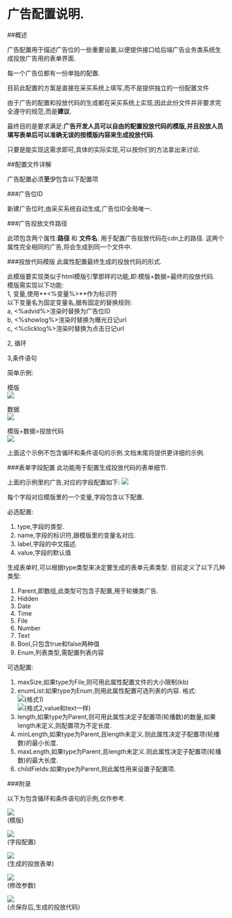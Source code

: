 广告配置说明.
================

##概述

广告配置用于描述广告位的一些重要设置,以便提供接口给后端广告业务类系统生成投放广告用的表单界面.

每一个广告位都有一份单独的配置.

目前此配置的方案是直接在采买系统上填写,而不是提供独立的一份配置文件
  
由于广告的配置和投放代码的生成都在采买系统上实现,因此此份文件并非要求完全遵守的规范,而是**建议**.
  
最终目的是要求满足:**广告开发人员可以自由的配置投放代码的模版,并且投放人员填写表单后可以准确无误的按模版内容来生成投放代码**.
   
只要是能实现这需求即可,具体的实际实现,可以按你们的方法拿出来讨论.

##配置文件详解

广告配置必须**至少**包含以下配置项


###广告位ID

新建广告位时,由采买系统自动生成,广告位ID全局唯一.

###广告投放文件路径

此项包含两个属性:**路径** 和 **文件名**. 用于配置广告投放代码在cdn上的路径. 这两个属性完全相同的广告,将会生成到同一个文件中.


###投放代码模版
此属性配置最终生成的投放代码的形式.
  
此模版要实现类似于html模版引擎那样的功能,即:模版+数据=最终的投放代码.  
模版需实现以下功能:  
1, 变量,使用**<%变量%>**作为标识符  
   以下变量名为固定变量名,据有固定的替换规则:  
   a, <%advid%>渲染时替换为广告位ID  
   b, <%showlog%>渲染时替换为曝光日记url  
   c, <%clicklog%>渲染时替换为点击日记url  

2, 循环  


3,条件语句    



简单示例:  

模版   
![](http://oneaboveall.qiniudn.com/u2mob2rq3dcayo2yprh5x38a1y.png)  

数据   
![](http://oneaboveall.qiniudn.com/m31028dadlnpcabex0i2x12bot.png)  


模版+数据=投放代码  
![](http://oneaboveall.qiniudn.com/rfb993sdu5ndbn0vq93tihenue.png)  



上面这个示例不包含循环和条件语句的示例.文档末尾将提供更详细的示例.



###表单字段配置
此功能用于配置生成投放代码的表单细节.

上面的示例里的广告,对应的字段配置如下:
![](http://oneaboveall.qiniudn.com/vcb2h3ajw3aqbrdabjqbsb07wr.png)

每个字段对应模版里的一个变量,字段包含以下配置.

必选配置:  
1. type,字段的类型.  
2. name,字段的标识符,跟模版里的变量名对应.    
3. label,字段的中文描述.  
4. value,字段的默认值  

生成表单时,可以根据type类型来决定要生成的表单元素类型. 目前定义了以下几种类型:   
1. Parent,即数组,此类型可包含子配置,用于轮播类广告.  
2. Hidden  
3. Date  
4. Time  
5. File  
6. Number  
7. Text  
8. Bool,只包含true和false两种值  
9. Enum,列表类型,需配置列表内容


可选配置:   
1. maxSize,如果type为File,则可用此属性配置文件的大小限制(kb)  
2. enumList:如果type为Enum,则用此属性配置可选列表的内容.
格式:  
![](http://oneaboveall.qiniudn.com/30a8ssk5ywdbort9263yix4t8d.png)(格式1)   
![](http://oneaboveall.qiniudn.com/5jajzlcxarc9dx8pea78f72e29.png)(格式2,value和text一样)  
3. length,如果type为Parent,则可用此属性决定子配置项(轮播数)的数量,如果length未定义,则配置项为不定长度.  
4. minLength,如果type为Parent,且length未定义.则此属性决定子配置项(轮播数)的最小长度.    
5. maxLength,如果type为Parent,且length未定义.则此属性决定子配置项(轮播数)的最大长度. 
6. childFields:如果type为Parent,则此属性用来设置子配置项.


###附录

以下为包含循环和条件语句的示例,仅作参考.


![](http://oneaboveall.qiniudn.com/bqn478cvveut09j7yps4bcxhqt.png)  
(模版)


![](http://oneaboveall.qiniudn.com/2u8v5rl61cahslcqxiw29rmpzm.png)  
(字段配置)


![](http://oneaboveall.qiniudn.com/qp4ka5jqj5szik8p6j7rwabztc.png)  
(生成的投放表单)


![](http://oneaboveall.qiniudn.com/b3aq6v0fkbju4w0dofr5b7ri6y.png)  
(修改参数)  

![](http://oneaboveall.qiniudn.com/zks89rb8q1714jxenkgl4afc4n.png)  
(点保存后,生成的投放代码)  